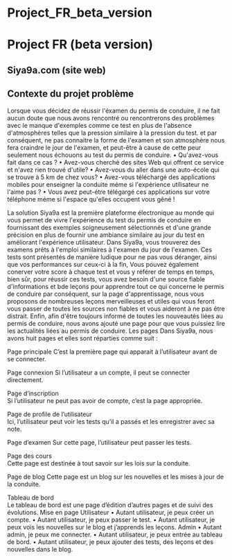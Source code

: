 # Project_FR_beta_version
# Project FR (beta version)
## Siya9a.com	(site web)
## Contexte du projet problème
Lorsque vous décidez de réussir l'éxamen du permis de conduire, il ne fait aucun doute que nous avons rencontré ou rencontrerons des problèmes avec le manque d'exemples comme ce test en plus de l'absence d'atmosphères telles que la pression similaire à la pression du test. et par conséquent, ne pas connaitre la forme de l'examen et son atmosphère nous fera craindre le jour de l'examen, et peut-être à cause de cette peur seulement nous échouons au test du permis de conduire.
•	Qu'avez-vous fait dans ce cas ? 
•	Avez-vous cherché des sites Web qui offrent ce service et n'avez rien trouvé d'utile?
•	Avez-vous du aller dans une auto-école qui se trouve à 5 km de chez vous?
•	Avez-vous téléchargé des applications mobiles pour enseigner la conduite  méme si l'expérience utilisateur ne l'aime pas ?
•	Vous avez peut-étre télégargé ces applications sur votre téléphone méme si l'espace qu'elles occupent vous gêné !

La solution
Siya9a est la première plateforme électronique au monde qui vous permet de vivre l'expérience du test du permis de conduire en fournissant des exemples soigneusement sélectionnés et d'une grande précision en plus de fournir une ambiance similaire au jour du test en améliorant l'expérience utilisateur. Dans Siya9a, vous trouverez des examens prêts à l'emploi similaires à l'examen du jour de l'examen. Ces tests sont présentés de manière ludique pour ne pas vous déranger, ainsi que vos performances sur ceux-ci à la fin, Vous pouvez également conerver votre score à chaque test et vous y référer de temps en temps, bien sûr, pour réussir ces tests, vous avez besoin d'une source fiable d'informations et bde leçons pour apprendre tout ce qui concerne le permis de conduire par conséquent, sur la page d'apprentissage, nous vous proposons de nombreuses leçons merveilleuses et utiles qui vous feront vous passer de toutes les sources non fiables et vous aideront à ne pas être distrait.                                                          Enfin, afin d'être toujours informé de toutes les nouveautés liées au permis de conduire, nous avons ajouté une page pour que vous puissiez lire les actualités liées au permis de conduire.
Les pages 
Dans Siya9a, nous avons huit pages et elles sont réparties comme suit :

 Page principale 
C’est la première page qui apparait à l’utilisateur avant de se connecter.

Page connexion
Si l’utilisateur a un compte, il peut se connecter directement.

Page d’inscription  
Si l’utilisateur ne peut pas avoir de compte, c’est la page appropriée.

Page de profile de l’utilisateur  
Ici, l’utilisateur peut voir les tests qu’il a passés et les enregistrer avec sa     note.

Page d’examen 
Sur cette page, l’utilisateur peut passer les tests.

Page des cours   
Cette page est destinée à tout savoir sur les lois sur la conduite.

Page de blog 
Cette page est un blog sur les nouvelles et les mises à jour de la conduite.

Tableau de bord   
Le tableau de bord est une page d’édition d’autres pages et de suivi des évolutions.
Mise en page
Utilisateur 
•	Autant utilisateur, je peux créer un compte.
•	Autant utilisateur, je peux passer le test.
•	Autant utilisateur, je peux vois les nouvelles sur le blog et j’apprends les leçons.
Admin
•	Autant admin, je peux me connecter.
•	Autant utilisateur, je peux entrée au tableau de bord.
•	Autant utilisateur, je peux ajouter des tests, des leçons et des nouvelles dans le blog.
